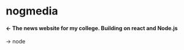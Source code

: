 # nogmedia

#### <- The news website for my college. Building on react and Node.js
->
<stack>node</stack>